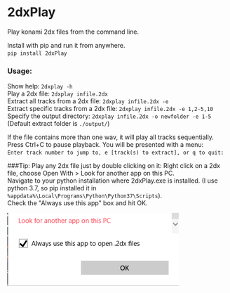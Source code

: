 # 2dxPlay
Play konami 2dx files from the command line.


Install with pip and run it from anywhere.  
`pip install 2dxPlay`

### Usage:
Show help: `2dxplay -h`  
Play a 2dx file: `2dxplay infile.2dx`  
Extract all tracks from a 2dx file: `2dxplay infile.2dx -e`  
Extract specific tracks from a 2dx file: `2dxplay infile.2dx -e 1,2-5,10`  
Specify the output directory: `2dxplay infile.2dx -o newfolder -e 1-5`  
(Default extract folder is `./output/`)

If the file contains more than one wav, it will play all tracks sequentially.  
Press Ctrl+C to pause playback. You will be presented with a menu:  
`Enter track number to jump to, e [track(s) to extract], or q to quit:`

###Tip: Play any 2dx file just by double clicking on it:
Right click on a 2dx file, choose Open With > Look for another app on this PC.  
Navigate to your python installation where 2dxPlay.exe is installed. (I use python 3.7, so pip 
installed it in `%appdata%\Local\Programs\Python\Python37\Scripts`).  
Check the "Always use this app" box and hit OK.

![img.png](img.png)